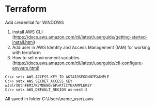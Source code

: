 # Terraform


Add credential for WINDOWS
1. Install AWS CLI (https://docs.aws.amazon.com/cli/latest/userguide/getting-started-install.html)
2. Add user in AWS Identity and Access Management (IAM) for working with terraform
3. How to set environment variables (https://docs.aws.amazon.com/cli/latest/userguide/cli-configure-envvars.html)
```
C:\> setx AWS_ACCESS_KEY_ID AKIAIOSFODNN7EXAMPLE
C:\> setx AWS_SECRET_ACCESS_KEY wJalrXUtnFEMI/K7MDENG/bPxRfiCYEXAMPLEKEY
C:\> setx AWS_DEFAULT_REGION us-west-2
```
All saved in folder C:\Users\name_user\\.aws
